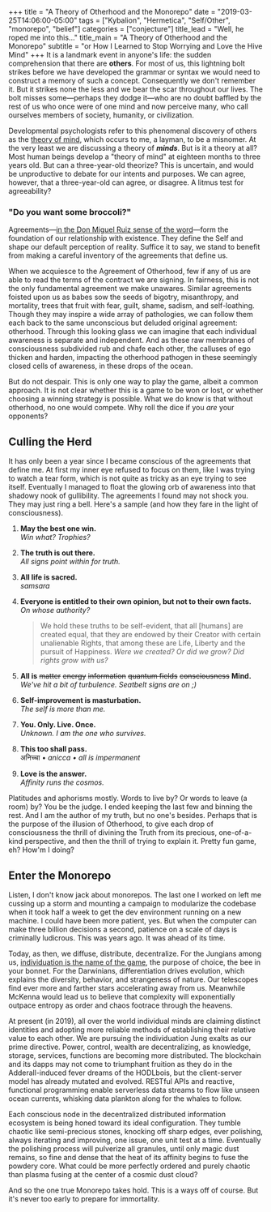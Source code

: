 +++
title = "A Theory of Otherhood and the Monorepo"
date = "2019-03-25T14:06:00-05:00"
tags = ["Kybalion", "Hermetica", "Self/Other", "monorepo", "belief"]
categories = ["conjecture"]
title_lead = "Well, he roped me into this..."
title_main = "A Theory of Otherhood and the Monorepo"
subtitle = "or How I Learned to Stop Worrying and Love the Hive Mind"
+++
It is a landmark event in anyone's life: the sudden comprehension that there are **others**. For most of us, this lightning bolt strikes before we have developed the grammar or syntax we would need to construct a memory of such a concept. Consequently we don't remember it. But it strikes none the less and we bear the scar throughout our lives. The bolt misses some—perhaps they dodge it—who are no doubt baffled by the rest of us who once were of one mind and now perceive many, who call ourselves members of society, humanity, or civilization.

Developmental psychologists refer to this phenomenal discovery of others as the [theory of mind](https://www.wikiwand.com/en/Theory_of_mind "Theory of Mind on Wikipedia"), which occurs to me, a layman, to be a misnomer. At the very least we are discussing a theory of **_minds_**. But is it a theory at all? Most human beings develop a "theory of mind" at eighteen months to three years old. But can a three-year-old theorize? This is uncertain, and would be unproductive to debate for our intents and purposes. We can agree, however, that a three-year-old can agree, or disagree. A litmus test for agreeability?

### "Do you want some broccoli?"

Agreements—[in the Don Miguel Ruiz sense of the word](https://www.goodreads.com/book/show/6596.The_Four_Agreements "Ruiz' Four Agreements on GoodReads")—form the foundation of our relationship with existence. They define the Self and shape our default perception of reality. Suffice it to say, we stand to benefit from making a careful inventory of the agreements that define us.

When we acquiesce to the Agreement of Otherhood, few if any of us are able to read the terms of the contract we are signing. In fairness, this is not the only fundamental agreement we make unawares. Similar agreements foisted upon us as babes sow the seeds of bigotry, misanthropy, and mortality, trees that fruit with fear, guilt, shame, sadism, and self-loathing. Though they may inspire a wide array of pathologies, we can follow them each back to the same unconscious but deluded original agreement: otherhood. Through this looking glass we can imagine that each individual awareness is separate and independent. And as these raw membranes of consciousness subdivided rub and chafe each other, the calluses of ego thicken and harden, impacting the otherhood pathogen in these seemingly closed cells of awareness, in these drops of the ocean.

But do not despair. This is only one way to play the game, albeit a common approach. It is not clear whether this is a game to be won or lost, or whether choosing a winning strategy is possible. What we do know is that without otherhood, no one would compete. Why roll the dice if you _are_ your opponents?

## Culling the Herd

It has only been a year since I became conscious of the agreements that define me. At first my inner eye refused to focus on them, like I was trying to watch a tear form, which is not quite as tricky as an eye trying to see itself. Eventually I managed to float the glowing orb of awareness into that shadowy nook of gullibility. The agreements I found may not shock you. They may just ring a bell. Here's a sample (and how they fare in the light of consciousness).

1. **May the best one win.**  
   _Win what? Trophies?_
2. **The truth is out there.**  
   _All signs point within for truth._
3. **All life is sacred.**  
   _samsara_
4. **Everyone is entitled to their own opinion, but not to their own facts.**  
   _On whose authority?_

   > We hold these truths to be self-evident, that all \[humans\] are created equal, that they are endowed by their Creator with certain unalienable Rights, that among these are Life, Liberty and the pursuit of Happiness.
   _Were we created? Or did we grow? Did rights grow with us?_
   
5. **All is** ~~matter~~ ~~energy~~ ~~information~~ ~~quantum fields~~ ~~consciousness~~ **Mind.**  
   _We've hit a bit of turbulence. Seatbelt signs are on ;)_
6. **Self-improvement is masturbation.**  
   _The self is more than me._
7. **You. Only. Live. Once.**  
   _Unknown. I am the one who survives._
8. **This too shall pass.**  
   अनिच्चा • _anicca • all is impermanent_
9. **Love is the answer.**  
   _Affinity runs the cosmos._

Platitudes and aphorisms mostly. Words to live by? Or words to leave (a room) by? You be the judge. I ended keeping the last few and binning the rest. And I am the author of my truth, but no one's besides. Perhaps that is the purpose of the illusion of Otherhood, to give each drop of consciousness the thrill of divining the Truth from its precious, one-of-a-kind perspective, and then the thrill of trying to explain it. Pretty fun game, eh? How'm I doing?

## Enter the Monorepo

Listen, I don't know jack about monorepos. The last one I worked on left me cussing up a storm and mounting a campaign to modularize the codebase when it took half a week to get the dev environment running on a new machine. I could have been more patient, yes. But when the computer can make three billion decisions a second, patience on a scale of days is criminally ludicrous. This was years ago. It was ahead of its time.

Today, as then, we diffuse, distribute, decentralize. For the Jungians among us, [individuation is the name of the game](https://appliedjung.com/individuation-project/), the purpose of choice, the bee in your bonnet. For the Darwinians, differentiation drives evolution, which explains the diversity, behavior, and strangeness of nature. Our telescopes find ever more and farther stars accelerating away from us. Meanwhile McKenna would lead us to believe that complexity will exponentially outpace entropy as order and chaos footrace through the heavens.

At present (in 2019), all over the world individual minds are claiming distinct identities and adopting more reliable methods of establishing their relative value to each other. We are pursuing the individuation Jung exalts as our prime directive. Power, control, wealth are decentralizing, as knowledge, storage, services, functions are becoming more distributed. The blockchain and its dapps may not come to triumphant fruition as they do in the Adderall-induced fever dreams of the HODLbois, but the client-server model has already mutated and evolved. RESTful APIs and reactive, functional programming enable serverless data streams to flow like unseen ocean currents, whisking data plankton along for the whales to follow.

Each conscious node in the decentralized distributed information ecosystem  is being honed toward its ideal configuration. They tumble chaotic like semi-precious stones, knocking off sharp edges, ever polishing, always iterating and improving, one issue, one unit test at a time. Eventually the polishing process will pulverize all granules, until only magic dust remains, so fine and dense that the heat of its affinity begins to fuse the powdery core. What could be more perfectly ordered and purely chaotic than plasma fusing at the center of a cosmic dust cloud?

And so the one true Monorepo takes hold. This is a ways off of course. But it's never too early to prepare for immortality.
